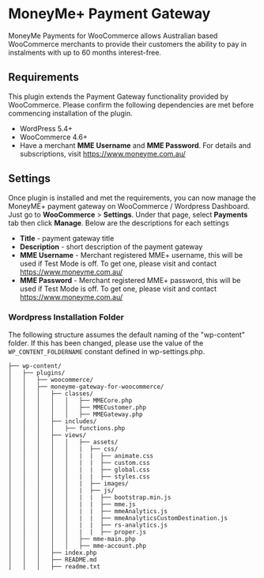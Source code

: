 # MoneyMe+ Payment Gateway
MoneyMe Payments for WooCommerce allows Australian based WooCommerce merchants to provide their customers the ability to pay in instalments with up to 60 months interest-free. 
## Requirements
This plugin extends the Payment Gateway functionality provided by WooCommerce. Please confirm the following dependencies are met before commencing installation of the plugin.

   * WordPress 5.4+
   * WooCommerce 4.6+
   * Have a merchant **MME Username** and **MME Password**. For details and subscriptions, visit https://www.moneyme.com.au/
 
## Settings
Once plugin is installed and met the requirements, you can now manage the MoneyME+ payment gateway on WooCommerce / Wordpress Dashboard. Just go to **WooCommerce** > **Settings**. Under that page, select **Payments** tab then click **Manage**. Below are the descriptions for each settings
   * **Title** - payment gateway title
   * **Description** - short description of the payment gateway
   * **MME Username** - Merchant registered MME+ username, this will be used if Test Mode is off. To get one, please visit and contact https://www.moneyme.com.au/
   * **MME Password** - Merchant registered MME+ password, this will be used if Test Mode is off. To get one, please visit and contact https://www.moneyme.com.au/

### Wordpress Installation Folder
The following structure assumes the default naming of the "wp-content" folder. If this has been changed, please use the value of the `WP_CONTENT_FOLDERNAME` constant defined in wp-settings.php.

```
├── wp-content/
│   ├── plugins/
│   │   ├── woocommerce/
│   │   ├── moneyme-gateway-for-woocommerce/
│   │   │   ├── classes/
│   │   │   │   │   ├── MMECore.php
│   │   │   │   │   ├── MMECustomer.php
│   │   │   │   │   ├── MMEGateway.php
│   │   │   ├── includes/
│   │   │   │   ├── functions.php
│   │   │   ├── views/
│   │   │   │   │   ├── assets/
│   │   │   │   │   |  ├── css/
│   │   │   │   │   |  |  ├── animate.css
│   │   │   │   │   |  |  ├── custom.css
│   │   │   │   │   |  |  ├── global.css
│   │   │   │   │   |  |  ├── styles.css
│   │   │   │   │   |  ├── images/
│   │   │   │   │   |  ├── js/
│   │   │   │   │   |  |  ├── bootstrap.min.js
│   │   │   │   │   |  |  ├── mme.js
│   │   │   │   │   |  |  ├── mmeAnalytics.js
│   │   │   │   │   |  |  ├── mmeAnalyticsCustomDestination.js
│   │   │   │   │   |  |  ├── rs-analytics.js
│   │   │   │   │   |  |  ├── proper.js
│   │   │   │   │   ├── mme-main.php
│   │   │   │   │   ├── mme-account.php
│   │   │   ├── index.php
│   │   │   ├── README.md
│   │   │   ├── readme.txt
```